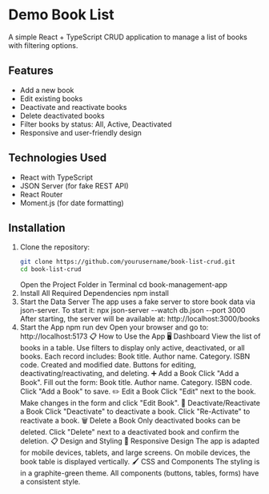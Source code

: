 # Demo Book List

A simple React + TypeScript CRUD application to manage a list of books with filtering options.

## Features

- Add a new book
- Edit existing books
- Deactivate and reactivate books
- Delete deactivated books
- Filter books by status: All, Active, Deactivated
- Responsive and user-friendly design

## Technologies Used

- React with TypeScript
- JSON Server (for fake REST API)
- React Router
- Moment.js (for date formatting)

## Installation

1. Clone the repository:
   ```bash
   git clone https://github.com/yourusername/book-list-crud.git
   cd book-list-crud
   ```
   Open the Project Folder in Terminal
   cd book-management-app
4. Install All Required Dependencies
   npm install
5. Start the Data Server
   The app uses a fake server to store book data via json-server. To start it:
   npx json-server --watch db.json --port 3000
   After starting, the server will be available at: http://localhost:3000/books
6. Start the App
   npm run dev
   Open your browser and go to: http://localhost:5173
📋 How to Use the App
🖥️ Dashboard
   View the list of books in a table.
   Use filters to display only active, deactivated, or all books.
   Each record includes:
   Book title.
   Author name.
   Category.
   ISBN code.
   Created and modified date.
   Buttons for editing, deactivating/reactivating, and deleting.
➕ Add a Book
   Click "Add a Book".
   Fill out the form:
   Book title.
   Author name.
   Category.
   ISBN code.
   Click "Add a Book" to save.
✏️ Edit a Book
   Click "Edit" next to the book.
   Make changes in the form and click "Edit Book".
🔄 Deactivate/Reactivate a Book
   Click "Deactivate" to deactivate a book.
   Click "Re-Activate" to reactivate a book.
🗑️ Delete a Book
   Only deactivated books can be deleted.
   Click "Delete" next to a deactivated book and confirm the deletion.
📋 Design and Styling
📱 Responsive Design
   The app is adapted for mobile devices, tablets, and large screens.
   On mobile devices, the book table is displayed vertically.
🖌️ CSS and Components
   The styling is in a graphite-green theme.
   All components (buttons, tables, forms) have a consistent style.

